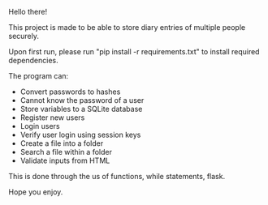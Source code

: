 Hello there!

This project is made to be able to store diary entries of multiple people securely.

Upon first run, please run "pip install -r requirements.txt" to install required dependencies.

The program can:
- Convert passwords to hashes
- Cannot know the password of a user
- Store variables to a SQLite database
- Register new users
- Login users
- Verify user login using session keys
- Create a file into a folder
- Search a file within a folder
- Validate inputs from HTML

This is done through the us of functions, while statements, flask.

Hope you enjoy.
